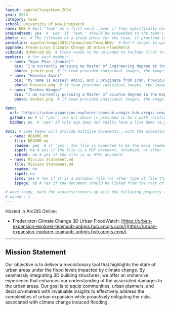 ```yaml
---
layout: appchallengeteam_2024
year: 2024
category: team
school: University of New Brunswick
name: UNB # Omit 'Team' as a first word...even if they specifically named themselves "Team X"
prependteam: yes  # 'yes' if 'Team_' should be prepended to the team's name (i.e., they specifically named themselves "Team X" instead of just "X")
photo: no  # The filename of a group photo for the team, if provided (e.g., team.jpg)...expected to be located inside the images folder in the team's repo.
permalink: appchallenge/2024/teams/unb/Team_UNB/  # Don't forget to update the school short-code in the URL...
appname: Fredericton Climate Change 3D Urban FloodWatch
videoid: 91MHrcoD_bQ  # Video needs to be uploaded to YouTube first to get this ID
members:  # for each member:
  - name: "Ngoc Phan (Jennie)"
    bio: "I'm currently pursuing my Master of Engineering degree at the Department of Geodesy and Geomatics Engineering at the University of New Brunswick. This semester marks the culmination of my academic journey. Alongside my studies, I've been engaged as a part-time Geomatics Analyst, contributing to the development of a Historical Database covering the principal cities of New Brunswick: Fredericton, Saint John, and Moncton. Additionally, I've been actively involved in the Esri Canada Centre of Excellence Student Associate program for the past two years. Beyond academics and professional endeavors, I have a keen interest in travel, literature, music, sports, as well as technology and its innovative applications."
    photo: jennie.png  # if team provided individual images, the image named here should exist in the images folder in the team's repo.
  - name: "Hossein Amini"
    bio: "My name is Hossein Amini, and I originate from Iran. Previously, I held the position of Assistant Geomatics Engineer at Global Raymac Surveys Inc., where I contributed to the 'West Calgary Ring Roads (WCRR)' project. Currently, I am actively involved as a Research Assistant at Natural Resources Canada, focusing on the 'Flood Mapping & Climate Change' initiative. Throughout my journey, I've gained extensive experience utilizing a diverse range of software tools such as ArcGIS Pro, QGIS, Google Earth Engine, ENVI, Catalyst, CloudCompare, PIX4D, and more. My aspiration is to further excel in the field of geospatial analysis, leveraging my expertise to address complex challenges and drive innovation."
    photo: hossein.png  # if team provided individual images, the image named here should exist in the images folder in the team's repo.
  - name: "Dechen Wangmo"
    bio: "I am currently pursuing a Master of Science degree in the Department of Geomatics and Geodesy Engineering at UNB. Through a work-study program, I served as a Geomatic Analyst, contributing to the establishment of a historical database for Fredericton city. Presently, I am utilizing the UNB SHGeo software to compute precise geoidal heights using terrestrial gravimetric data. Additionally, I am in my second year of participation in the Esri Canada Centre of Excellence Student Associate program."
    photo: dechen.png  # if team provided individual images, the image named here should exist in the images folder in the team's repo.

demo:
  url: "https://urban-expansion-explorer-teamunb-unbgis.hub.arcgis.com/"  # A relative path if hosted from the team's folder in the GitHub repo, otherwise a full url (and specify "no" for the github property below)
  github: no # if "yes", the url above is presumed to be a path relative to the gh_pages URL for the team in GitHub...otherwise, a full URL is expected.
  hidden: no  # "yes" if this app does not really have a live demo (e.g., mobile/AppStudio apps)

docs: # Some teams will provide multiple documents...with the exception of the README.md, these are generally expected to be in a docs/ subfolder of their repo
  - name: README.md
    file: README.md
    readme: yes  # if 'yes', the file is expected to be the main readme document at the root of the team's repository
    ispdf: no # yes if the file is a PDF document, notebook, or other type of file (since the filename will need to be appended to the URL)
    ishtml: no # yes if the file is an HTML document
  - name: Mission Statement.md
    file: Mission Statement.md
    readme: no
    ispdf: no
    ismd: yes # Yes if it is a markdown file (or other type of file that can be previewed in GitHub)
    ispage: no # Yes if the document should be linked from the root of the repo, otherwise it is expected to be in the /docs subfolder

# when ready, mark the winners/runners-up with the following property (1, 2 or 3 for winners and first/second runners-up):
# winner: 1
---
```


Hosted in ArcGIS Online:

- Fredericton Climate Change 3D Urban FloodWatch: [https://urban-expansion-explorer-teamunb-unbgis.hub.arcgis.com/](https://urban-expansion-explorer-teamunb-unbgis.hub.arcgis.com/)

---

## Mission Statement

Our objective is to deliver a revolutionary tool that highlights the state of urban areas under the flood levels impacted by climate change. By seamlessly integrating 3D building structures, we offer an immersive experience that enhances our understanding of the associated damages to the urban areas. Our goal is to equip communities, urban planners, and decision-makers with invaluable insights to effectively address the complexities of urban expansion while proactively mitigating the risks associated with climate change induced flooding.
